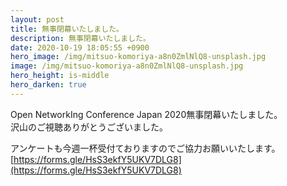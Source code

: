 ```yaml
---
layout: post
title: 無事閉幕いたしました。
description: 無事閉幕いたしました。
date: 2020-10-19 18:05:55 +0900
hero_image: /img/mitsuo-komoriya-a8n0ZmlNlQ8-unsplash.jpg
image: /img/mitsuo-komoriya-a8n0ZmlNlQ8-unsplash.jpg
hero_height: is-middle
hero_darken: true
---
```

Open NetworkIng Conference Japan 2020無事閉幕いたしました。<br />
沢山のご視聴ありがとうございました。

アンケートも今週一杯受付ておりますのでご協力お願いいたします。<br />
[https://forms.gle/HsS3ekfY5UKV7DLG8](https://forms.gle/HsS3ekfY5UKV7DLG8)